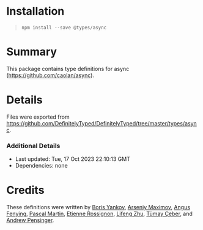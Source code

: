 # Installation
> `npm install --save @types/async`

# Summary
This package contains type definitions for async (https://github.com/caolan/async).

# Details
Files were exported from https://github.com/DefinitelyTyped/DefinitelyTyped/tree/master/types/async.

### Additional Details
 * Last updated: Tue, 17 Oct 2023 22:10:13 GMT
 * Dependencies: none

# Credits
These definitions were written by [Boris Yankov](https://github.com/borisyankov), [Arseniy Maximov](https://github.com/kern0), [Angus Fenying](https://github.com/fenying), [Pascal Martin](https://github.com/pascalmartin), [Etienne Rossignon](https://github.com/erossignon), [Lifeng Zhu](https://github.com/Juliiii), [Tümay Çeber](https://github.com/brendtumi), and [Andrew Pensinger](https://github.com/apnsngr).
